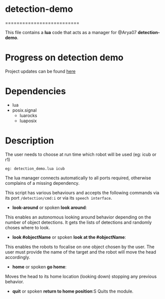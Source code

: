 # detection-demo
==========================

This file contains a **lua** code that acts as a manager for @Arya07 **detection-demo**. 

# Progress on detection demo
Project updates can be found [here](https://github.com/vtikha/detection-demo/projects/1?)

# Dependencies
 - lua
 - posix.signal
   - luarocks
   - luaposix
 
# Description

The user needs to choose at run time which robot will be used (eg: icub or r1)
```
eg: detection_demo.lua icub
```
The lua manager connects automatically to all ports required, otherwise complains of a missing dependency.

This script has various behaviours and accepts the following commands via its port `/detection/cmd:i` or via its `speech interface`.

- **look-around** or spoken **look around**:

This enables an autonomous looking around behavior depending on the number of object detections. It gets the lists of detections and randomly choses where to look. 

- **look #objectName** or spoken **look at the #objectName**:

This enables the robots to focalise on one object chosen by the user. The user must provide the name of the target and the robot will move the head accordingly.

- **home** or spoken **go home**:

Moves the head to its home location (looking down) stopping any previous behavior.

- **quit** or spoken **return to home position**:S
Quits the module.



